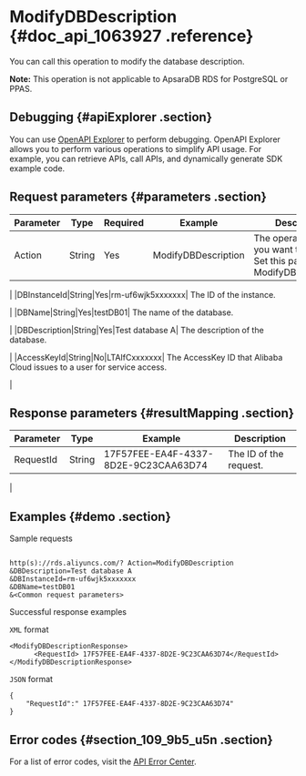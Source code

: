 # ModifyDBDescription {#doc_api_1063927 .reference}

You can call this operation to modify the database description.

**Note:** This operation is not applicable to ApsaraDB RDS for PostgreSQL or PPAS.

## Debugging {#apiExplorer .section}

You can use [OpenAPI Explorer](https://api.aliyun.com/#product=Rds&api=ModifyDBDescription) to perform debugging. OpenAPI Explorer allows you to perform various operations to simplify API usage. For example, you can retrieve APIs, call APIs, and dynamically generate SDK example code.

## Request parameters {#parameters .section}

|Parameter|Type|Required|Example|Description|
|---------|----|--------|-------|-----------|
|Action|String|Yes|ModifyDBDescription| The operation that you want to perform. Set this parameter to ModifyDBDescription.

 |
|DBInstanceId|String|Yes|rm-uf6wjk5xxxxxxx| The ID of the instance.

 |
|DBName|String|Yes|testDB01| The name of the database.

 |
|DBDescription|String|Yes|Test database A| The description of the database.

 |
|AccessKeyId|String|No|LTAIfCxxxxxxx| The AccessKey ID that Alibaba Cloud issues to a user for service access.

 |

## Response parameters {#resultMapping .section}

|Parameter|Type|Example|Description|
|---------|----|-------|-----------|
|RequestId|String|17F57FEE-EA4F-4337-8D2E-9C23CAA63D74| The ID of the request.

 |

## Examples {#demo .section}

Sample requests

``` {#request_demo}

http(s)://rds.aliyuncs.com/? Action=ModifyDBDescription
&DBDescription=Test database A
&DBInstanceId=rm-uf6wjk5xxxxxxx 
&DBName=testDB01
&<Common request parameters>

```

Successful response examples

`XML` format

``` {#codeblock_gok_yn2_7yr}
<ModifyDBDescriptionResponse>
	  <RequestId> 17F57FEE-EA4F-4337-8D2E-9C23CAA63D74</RequestId></ModifyDBDescriptionResponse>
```

`JSON` format

``` {#codeblock_ssz_l0w_x21}
{
	"RequestId":" 17F57FEE-EA4F-4337-8D2E-9C23CAA63D74"
}
```

## Error codes {#section_109_9b5_u5n .section}

For a list of error codes, visit the [API Error Center](https://error-center.alibabacloud.com/status/product/Rds).


